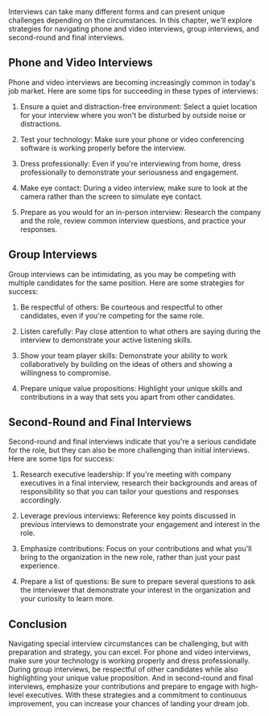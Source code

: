
Interviews can take many different forms and can present unique challenges depending on the circumstances. In this chapter, we'll explore strategies for navigating phone and video interviews, group interviews, and second-round and final interviews.

Phone and Video Interviews
--------------------------

Phone and video interviews are becoming increasingly common in today's job market. Here are some tips for succeeding in these types of interviews:

1. Ensure a quiet and distraction-free environment: Select a quiet location for your interview where you won't be disturbed by outside noise or distractions.

2. Test your technology: Make sure your phone or video conferencing software is working properly before the interview.

3. Dress professionally: Even if you're interviewing from home, dress professionally to demonstrate your seriousness and engagement.

4. Make eye contact: During a video interview, make sure to look at the camera rather than the screen to simulate eye contact.

5. Prepare as you would for an in-person interview: Research the company and the role, review common interview questions, and practice your responses.

Group Interviews
----------------

Group interviews can be intimidating, as you may be competing with multiple candidates for the same position. Here are some strategies for success:

1. Be respectful of others: Be courteous and respectful to other candidates, even if you're competing for the same role.

2. Listen carefully: Pay close attention to what others are saying during the interview to demonstrate your active listening skills.

3. Show your team player skills: Demonstrate your ability to work collaboratively by building on the ideas of others and showing a willingness to compromise.

4. Prepare unique value propositions: Highlight your unique skills and contributions in a way that sets you apart from other candidates.

Second-Round and Final Interviews
---------------------------------

Second-round and final interviews indicate that you're a serious candidate for the role, but they can also be more challenging than initial interviews. Here are some tips for success:

1. Research executive leadership: If you're meeting with company executives in a final interview, research their backgrounds and areas of responsibility so that you can tailor your questions and responses accordingly.

2. Leverage previous interviews: Reference key points discussed in previous interviews to demonstrate your engagement and interest in the role.

3. Emphasize contributions: Focus on your contributions and what you'll bring to the organization in the new role, rather than just your past experience.

4. Prepare a list of questions: Be sure to prepare several questions to ask the interviewer that demonstrate your interest in the organization and your curiosity to learn more.

Conclusion
----------

Navigating special interview circumstances can be challenging, but with preparation and strategy, you can excel. For phone and video interviews, make sure your technology is working properly and dress professionally. During group interviews, be respectful of other candidates while also highlighting your unique value proposition. And in second-round and final interviews, emphasize your contributions and prepare to engage with high-level executives. With these strategies and a commitment to continuous improvement, you can increase your chances of landing your dream job.
